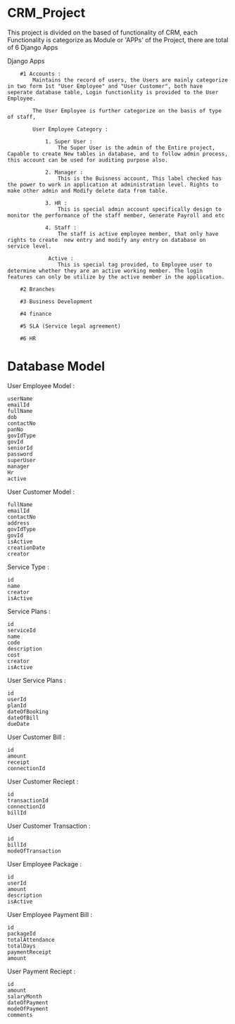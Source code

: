 # CRM_Project


This project is divided on the based of functionality of CRM, each Functionality is categorize as Module or 'APPs' of the Project, there are total of 6 Django Apps

Django Apps 

        #1 Accounts :
            Maintains the record of users, the Users are mainly categorize in two form 1st "User Employee" and "User Customer", both have seperate database table, Login functionlity is provided to the User Employee.

            The User Employee is further categorize on the basis of type of staff,

            User Employee Category :

                1. Super User :
                    The Super User is the admin of the Entire project, Capable to create New tables in database, and to follow admin process, this account can be used for auditing purpose also.

                2. Manager :
                    This is the Buisness account, This label checked has the power to work in application at administration level. Rights to make other admin and Modify delete data from table.

                3. HR : 
                    This is special admin account specifically design to monitor the performance of the staff member, Generate Payroll and etc

                4. Staff :
                    The staff is active employee member, that only have rights to create  new entry and modify any entry on database on service level.

                 Active :
                    This is special tag provided, to Employee user to determine whether they are an active working member. The login features can only be utilize by the active member in the application.

        #2 Branches

        #3 Business Development

        #4 finance

        #5 SLA (Service legal agreement)

        #6 HR

# Database Model

User Employee Model :

    userName
    emailId  
    fullName
    dob 
    contactNo
    panNo 
    govIdType
    govId
    seniorId 
    password 
    superUser 
    manager 
    Hr  
    active 

User Customer Model :

    fullName
    emailId 
    contactNo 
    address
    govIdType 
    govId 
    isActive 
    creationDate 
    creator 

Service Type :

    id 
    name
    creator
    isActive

Service Plans :

    id
    serviceId 
    name
    code
    description
    cost 
    creator 
    isActive


User Service Plans :

    id 
    userId 
    planId 
    dateOfBooking
    dateOfBill 
    dueDate

User Customer Bill :

    id 
    amount 
    receipt
    connectionId

User Customer Reciept :

    id 
    transactionId 
    connectionId 
    billId 


User Customer Transaction :

    id 
    billId 
    modeOfTransaction 

User Employee Package :

    id
    userId
    amount 
    description 
    isActive

User Employee Payment Bill :

    id 
    packageId 
    totalAttendance 
    totalDays
    paymentReceipt 
    amount 

User Payment Reciept :

    id 
    amount 
    salaryMonth 
    dateOfPayment 
    modeOfPayment 
    comments
